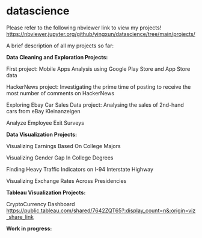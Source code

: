 # datascience
Please refer to the following nbviewer link to view my projects!
https://nbviewer.jupyter.org/github/yingxun/datascience/tree/main/projects/

A brief description of all my projects so far:

**Data Cleaning and Exploration Projects:**

First project: Mobile Apps Analysis using Google Play Store and App Store data

HackerNews project: Investigating the prime time of posting to receive the most number of comments on HackerNews

Exploring Ebay Car Sales Data project: Analysing the sales of 2nd-hand cars from eBay Kleinanzeigen

Analyze Employee Exit Surveys

**Data Visualization Projects:**

Visualizing Earnings Based On College Majors

Visualizing Gender Gap In College Degrees

Finding Heavy Traffic Indicators on I-94 Interstate Highway

Visualizing Exchange Rates Across Presidencies

**Tableau Visualization Projects:**

CryptoCurrency Dashboard 
https://public.tableau.com/shared/7642ZQT65?:display_count=n&:origin=viz_share_link

**Work in progress:**


